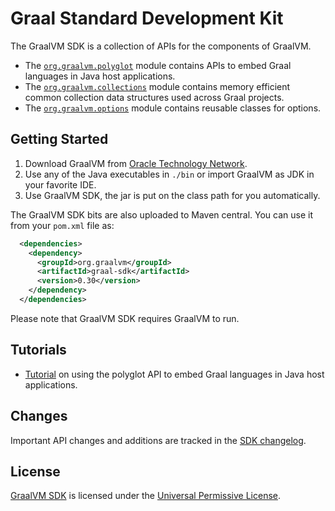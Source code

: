 # Graal Standard Development Kit

The GraalVM SDK is a collection of APIs for the components of GraalVM.

* The [`org.graalvm.polyglot`](http://www.graalvm.org/sdk/javadoc/org/graalvm/polyglot/package-summary.html) module contains APIs to embed Graal languages in Java host applications.
* The [`org.graalvm.collections`](http://www.graalvm.org/sdk/javadoc/org/graalvm/collections/package-summary.html) module contains memory efficient common collection data structures used across Graal projects.
* The [`org.graalvm.options`](http://www.graalvm.org/sdk/javadoc/org/graalvm/options/package-summary.html) module contains reusable classes for options.

## Getting Started

1. Download GraalVM from [Oracle Technology Network](https://www.oracle.com/technetwork/graalvm/downloads/index.html).
2. Use any of the Java executables in `./bin` or import GraalVM as JDK in your favorite IDE.
3. Use GraalVM SDK, the jar is put on the class path for you automatically.

The GraalVM SDK bits are also uploaded to Maven central.
You can use it from your `pom.xml` file as:

```xml
  <dependencies>
    <dependency>
      <groupId>org.graalvm</groupId>
      <artifactId>graal-sdk</artifactId>
      <version>0.30</version>
    </dependency>
  </dependencies>
```

Please note that GraalVM SDK requires GraalVM to run.

## Tutorials

* [Tutorial](http://www.graalvm.org/docs/graalvm-as-a-platform/embed/) on using the polyglot API to embed Graal languages in Java host applications.

## Changes

Important API changes and additions are tracked in the [SDK changelog](./CHANGELOG.md).  


## License

[GraalVM SDK](../sdk) is licensed under the [Universal Permissive License](./LICENSE.md).
